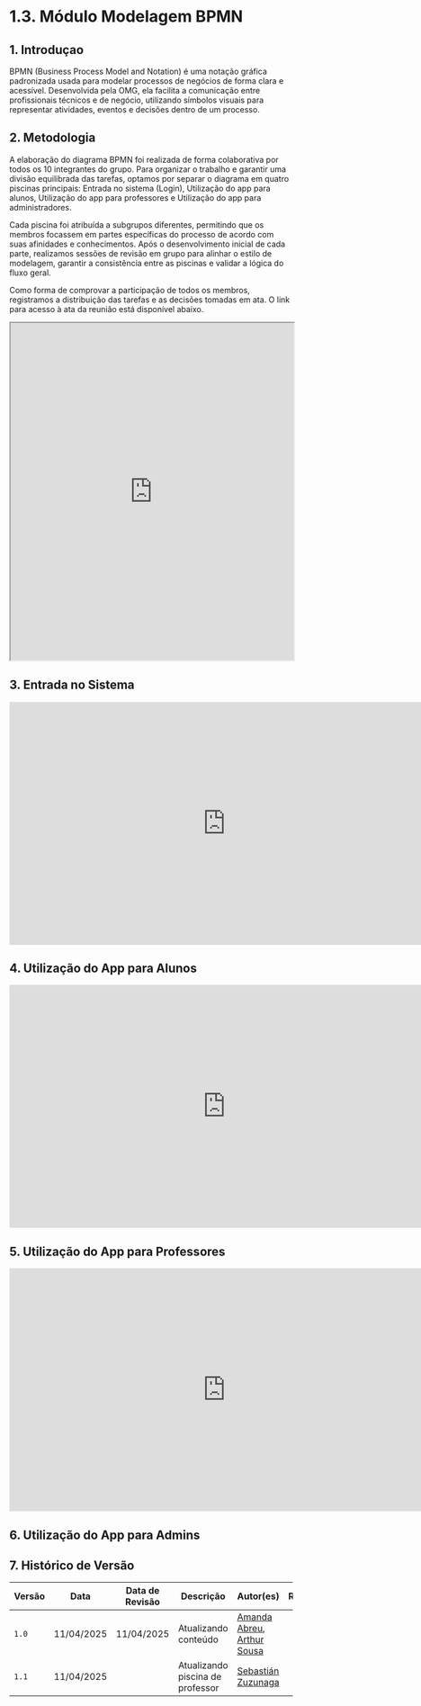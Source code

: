 # 1.3. Módulo Modelagem BPMN

## 1. Introduçao 

BPMN (Business Process Model and Notation) é uma notação gráfica padronizada usada para modelar processos de negócios de forma clara e acessível. Desenvolvida pela OMG, ela facilita a comunicação entre profissionais técnicos e de negócio, utilizando símbolos visuais para representar atividades, eventos e decisões dentro de um processo.

## 2. Metodologia 

A elaboração do diagrama BPMN foi realizada de forma colaborativa por todos os 10 integrantes do grupo. Para organizar o trabalho e garantir uma divisão equilibrada das tarefas, optamos por separar o diagrama em quatro piscinas principais: Entrada no sistema (Login), Utilização do app para alunos, Utilização do app para professores e Utilização do app para administradores.

Cada piscina foi atribuída a subgrupos diferentes, permitindo que os membros focassem em partes específicas do processo de acordo com suas afinidades e conhecimentos. Após o desenvolvimento inicial de cada parte, realizamos sessões de revisão em grupo para alinhar o estilo de modelagem, garantir a consistência entre as piscinas e validar a lógica do fluxo geral.

Como forma de comprovar a participação  de todos os membros, registramos a distribuição das tarefas e as decisões tomadas em ata. O link para acesso à ata da reunião está disponível abaixo. 

<iframe src="https://docs.google.com/document/d/1GSpuBUN1bNYORCfJIlqqyvWIdTlD_mM_aNjFID876MY/preview" width="100%" height="600px"></iframe>


## 3. Entrada no Sistema

<iframe width="768" height="432" src="https://miro.com/app/live-embed/uXjVID8shw4=/?moveToViewport=-1028,-335,1834,552&embedId=204125099096" frameborder="0" scrolling="no" allow="fullscreen; clipboard-read; clipboard-write" allowfullscreen></iframe>

## 4. Utilização do App para Alunos

<iframe width="768" height="432" src="https://miro.com/app/live-embed/uXjVID8wEx4=/?moveToViewport=-1112,-449,1584,655&embedId=733748805169" frameborder="0" scrolling="no" allow="fullscreen; clipboard-read; clipboard-write" allowfullscreen></iframe>

## 5. Utilização do App para Professores

<iframe width="768" height="432" src="https://miro.com/app/live-embed/uXjVIHXe_e0=/?moveToViewport=4124,2361,4738,2064&embedId=701007224844" frameborder="0" scrolling="no" allow="fullscreen; clipboard-read; clipboard-write" allowfullscreen></iframe>

## 6. Utilização do App para Admins


## 7. Histórico de Versão

| Versão | Data         | Data de Revisão | Descrição             | Autor(es)                                                                 | Revisor(es) |
|--------|--------------|-----------------|------------------------|---------------------------------------------------------------------------|-------------|
| `1.0`  | 11/04/2025   | 11/04/2025      | Atualizando conteúdo| [Amanda Abreu](https://github.com/Amandaaaaabreu), [Arthur Sousa](https://github.com/arthurrsousa) |             |
| `1.1`  | 11/04/2025   |           | Atualizando piscina de professor| [Sebastián Zuzunaga](https://github.com/sebazac332) |             |
